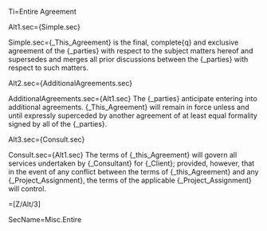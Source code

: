 Ti=Entire Agreement

Alt1.sec={Simple.sec}

Simple.sec={_This_Agreement} is the final, complete{q} and exclusive agreement of the {_parties} with respect to the subject matters hereof and supersedes and merges all prior discussions between the {_parties} with respect to such matters.

Alt2.sec={AdditionalAgreements.sec}

AdditionalAgreements.sec={Alt1.sec}  The {_parties} anticipate entering into additional agreements.  {_This_Agreement} will remain in force unless and until expressly superceded by another agreement of at least equal formality signed by all of the {_parties}.

Alt3.sec={Consult.sec}

Consult.sec={Alt1.sec}  The terms of {_this_Agreement} will govern all services undertaken by {_Consultant} for {_Client}; provided, however, that in the event of any conflict between the terms of {_this_Agreement} and any {_Project_Assignment}, the terms of the applicable {_Project_Assignment} will control.  

=[Z/Alt/3]

SecName=Misc.Entire
